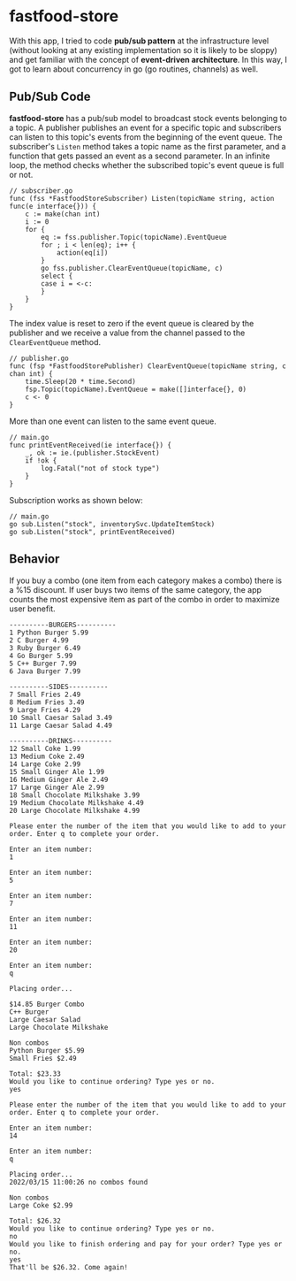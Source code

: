 # fastfood-store

With this app, I tried to code __pub/sub pattern__ at the infrastructure level (without looking at any existing implementation so it is likely to be sloppy) and get familiar with the concept of __event-driven architecture__. In this way, I got to learn about concurrency in go (go routines, channels) as well.

## Pub/Sub Code

__fastfood-store__ has a pub/sub model to broadcast stock events belonging to a topic. A publisher publishes an event for a specific topic and subscribers can listen to this topic's events from the beginning of the event queue. The subscriber's `Listen` method takes a topic name as the first parameter, and a function that gets passed an event as a second parameter. In an infinite loop, the method checks whether the subscribed topic's event queue is full or not.

```golang
// subscriber.go
func (fss *FastfoodStoreSubscriber) Listen(topicName string, action func(e interface{})) {
	c := make(chan int)
	i := 0
	for {
		eq := fss.publisher.Topic(topicName).EventQueue
		for ; i < len(eq); i++ {
			action(eq[i])
		}
		go fss.publisher.ClearEventQueue(topicName, c)
		select {
		case i = <-c:
		}
	}
}
```

 The index value is reset to zero if the event queue is cleared by the publisher and we receive a value from the channel passed to the `ClearEventQueue` method.

```golang
// publisher.go
func (fsp *FastfoodStorePublisher) ClearEventQueue(topicName string, c chan int) {
	time.Sleep(20 * time.Second)
	fsp.Topic(topicName).EventQueue = make([]interface{}, 0)
	c <- 0
}
```

More than one event can listen to the same event queue.

```golang
// main.go
func printEventReceived(ie interface{}) {
	_, ok := ie.(publisher.StockEvent)
	if !ok {
		log.Fatal("not of stock type")
	}
}
```

Subscription works as shown below:

```golang
// main.go
go sub.Listen("stock", inventorySvc.UpdateItemStock)
go sub.Listen("stock", printEventReceived)
```

## Behavior

If you buy a combo (one item from each category makes a combo) there is a %15 discount. If user buys two items of the same category, the app counts the most expensive item as part of the combo in order to maximize user benefit.

```
----------BURGERS----------
1 Python Burger 5.99      
2 C Burger 4.99
3 Ruby Burger 6.49
4 Go Burger 5.99
5 C++ Burger 7.99
6 Java Burger 7.99

----------SIDES----------
7 Small Fries 2.49
8 Medium Fries 3.49
9 Large Fries 4.29
10 Small Caesar Salad 3.49
11 Large Caesar Salad 4.49

----------DRINKS----------
12 Small Coke 1.99
13 Medium Coke 2.49
14 Large Coke 2.99
15 Small Ginger Ale 1.99
16 Medium Ginger Ale 2.49
17 Large Ginger Ale 2.99
18 Small Chocolate Milkshake 3.99
19 Medium Chocolate Milkshake 4.49
20 Large Chocolate Milkshake 4.99

Please enter the number of the item that you would like to add to your order. Enter q to complete your order.

Enter an item number:
1

Enter an item number:
5

Enter an item number:
7

Enter an item number:
11

Enter an item number:
20

Enter an item number:
q

Placing order...

$14.85 Burger Combo
C++ Burger
Large Caesar Salad
Large Chocolate Milkshake

Non combos
Python Burger $5.99
Small Fries $2.49

Total: $23.33
Would you like to continue ordering? Type yes or no.
yes

Please enter the number of the item that you would like to add to your order. Enter q to complete your order.

Enter an item number:
14

Enter an item number:
q

Placing order...
2022/03/15 11:00:26 no combos found

Non combos
Large Coke $2.99

Total: $26.32
Would you like to continue ordering? Type yes or no.
no
Would you like to finish ordering and pay for your order? Type yes or no.
yes
That'll be $26.32. Come again!
```
